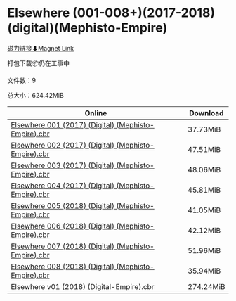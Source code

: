 # Elsewhere (001-008+)(2017-2018)(digital)(Mephisto-Empire)

[磁力链接⬇Magnet Link](magnet:?xt=urn:btih:b2123da9b02df1bf165ab7ce5d61de5ab9d236df&dn=Elsewhere%20%28001-008%2B%29%282017-2018%29%28digital%29%28Mephisto-Empire%29)

打包下载📦仍在工事中

文件数：9

总大小：624.42MiB

Online | Download
--- | ---
[Elsewhere 001 (2017) (Digital) (Mephisto-Empire).cbr](https://github.com/alicewish/markdown/blob/master/comic/Elsewhere-001-2017-Digital-Mephisto-Empire-cbr.md) | 37.73MiB
[Elsewhere 002 (2017) (Digital) (Mephisto-Empire).cbr](https://github.com/alicewish/markdown/blob/master/comic/Elsewhere-002-2017-Digital-Mephisto-Empire-cbr.md) | 47.51MiB
[Elsewhere 003 (2017) (Digital) (Mephisto-Empire).cbr](https://github.com/alicewish/markdown/blob/master/comic/Elsewhere-003-2017-Digital-Mephisto-Empire-cbr.md) | 48.06MiB
[Elsewhere 004 (2017) (Digital) (Mephisto-Empire).cbr](https://github.com/alicewish/markdown/blob/master/comic/Elsewhere-004-2017-Digital-Mephisto-Empire-cbr.md) | 45.81MiB
[Elsewhere 005 (2018) (Digital) (Mephisto-Empire).cbr](https://github.com/alicewish/markdown/blob/master/comic/Elsewhere-005-2018-Digital-Mephisto-Empire-cbr.md) | 41.05MiB
[Elsewhere 006 (2018) (Digital) (Mephisto-Empire).cbr](https://github.com/alicewish/markdown/blob/master/comic/Elsewhere-006-2018-Digital-Mephisto-Empire-cbr.md) | 42.12MiB
[Elsewhere 007 (2018) (Digital) (Mephisto-Empire).cbr](https://github.com/alicewish/markdown/blob/master/comic/Elsewhere-007-2018-Digital-Mephisto-Empire-cbr.md) | 51.96MiB
[Elsewhere 008 (2018) (Digital) (Mephisto-Empire).cbr](https://github.com/alicewish/markdown/blob/master/comic/Elsewhere-008-2018-Digital-Mephisto-Empire-cbr.md) | 35.94MiB
Elsewhere v01 (2018) (Digital-Empire).cbr | 274.24MiB